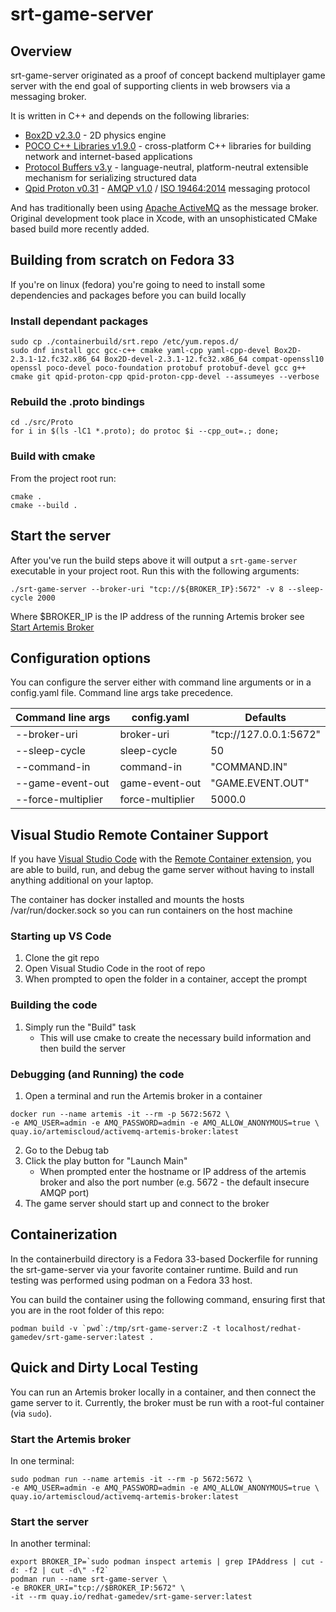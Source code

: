 # srt-game-server

## Overview

srt-game-server originated as a proof of concept backend multiplayer game server with the end goal of supporting clients in web browsers via a messaging broker.

It is written in C++ and depends on the following libraries:
* [Box2D v2.3.0](https://box2d.org) - 2D physics engine
* [POCO C++ Libraries v1.9.0](https://pocoproject.org) - cross-platform C++ libraries for building network and internet-based applications
* [Protocol Buffers v3.y](https://developers.google.com/protocol-buffers) - language-neutral, platform-neutral extensible mechanism for serializing structured data
* [Qpid Proton v0.31](http://qpid.apache.org/proton/index.html) - [AMQP v1.0](http://docs.oasis-open.org/amqp/core/v1.0/os/amqp-core-overview-v1.0-os.html#toc) / [ISO 19464:2014](https://www.iso.org/standard/64955.html) messaging protocol

And has traditionally been using [Apache ActiveMQ](activemq.apache.org) as the message broker. Original development took place in Xcode, 
with an unsophisticated CMake based build more recently added.

## Building from scratch on Fedora 33

If you're on linux (fedora) you're going to need to install some dependencies and packages before you can build locally

### Install dependant packages

    sudo cp ./containerbuild/srt.repo /etc/yum.repos.d/
    sudo dnf install gcc gcc-c++ cmake yaml-cpp yaml-cpp-devel Box2D-2.3.1-12.fc32.x86_64 Box2D-devel-2.3.1-12.fc32.x86_64 compat-openssl10 openssl poco-devel poco-foundation protobuf protobuf-devel gcc g++ cmake git qpid-proton-cpp qpid-proton-cpp-devel --assumeyes --verbose

### Rebuild the .proto bindings

    cd ./src/Proto
    for i in $(ls -lC1 *.proto); do protoc $i --cpp_out=.; done;

### Build with cmake
From the project root run:

    cmake .
    cmake --build .

## Start the server
After you've run the build steps above it will output a `srt-game-server` executable in your project root.
Run this with the following arguments:

    ./srt-game-server --broker-uri "tcp://${BROKER_IP}:5672" -v 8 --sleep-cycle 2000

Where $BROKER_IP is the IP address of the running Artemis broker see [Start Artemis Broker](#start-the-artemis-broker)

## Configuration options
You can configure the server either with command line arguments or in a config.yaml file.
Command line args take precedence.

| Command line args  | config.yaml | Defaults |
| ------------- | ------------- | ------------- | 
| --broker-uri  | broker-uri  | "tcp://127.0.0.1:5672"  |
| --sleep-cycle  | sleep-cycle  | 50  |
| --command-in  | command-in  | "COMMAND.IN"  |
| --game-event-out  | game-event-out  | "GAME.EVENT.OUT"  |
| --force-multiplier  | force-multiplier  | 5000.0  |


## Visual Studio Remote Container Support

If you have [Visual Studio Code](https://code.visualstudio.com/) with the [Remote Container extension](https://code.visualstudio.com/docs/remote/containers), you are able to build, run, and debug the game server without having to install anything additional on your laptop.

The container has docker installed and mounts the hosts /var/run/docker.sock so you can run containers on the host machine

### Starting up VS Code

1. Clone the git repo
2. Open Visual Studio Code in the root of repo
3. When prompted to open the folder in a container, accept the prompt

### Building the code

1. Simply run the "Build" task
   * This will use cmake to create the necessary build information and then build the server

### Debugging (and Running) the code

1. Open a terminal and run the Artemis broker in a container
```
docker run --name artemis -it --rm -p 5672:5672 \
-e AMQ_USER=admin -e AMQ_PASSWORD=admin -e AMQ_ALLOW_ANONYMOUS=true \
quay.io/artemiscloud/activemq-artemis-broker:latest
```
2. Go to the Debug tab
3. Click the play button for "Launch Main" 
   * When prompted enter the hostname or IP address of the artemis broker and also the port number 
     (e.g. 5672 - the default insecure AMQP port)
4. The game server should start up and connect to the broker

## Containerization
In the containerbuild directory is a Fedora 33-based Dockerfile for running
the srt-game-server via your favorite container runtime. Build and run
testing was performed using podman on a Fedora 33 host.

You can build the container using the following command, ensuring first that
you are in the root folder of this repo:

```
podman build -v `pwd`:/tmp/srt-game-server:Z -t localhost/redhat-gamedev/srt-game-server:latest .
```

## Quick and Dirty Local Testing
You can run an Artemis broker locally in a container, and then connect the
game server to it. Currently, the broker must be run with a root-ful
container (via `sudo`).

### Start the Artemis broker
In one terminal:

```
sudo podman run --name artemis -it --rm -p 5672:5672 \
-e AMQ_USER=admin -e AMQ_PASSWORD=admin -e AMQ_ALLOW_ANONYMOUS=true \
quay.io/artemiscloud/activemq-artemis-broker:latest
```

### Start the server
In another terminal:

```
export BROKER_IP=`sudo podman inspect artemis | grep IPAddress | cut -d: -f2 | cut -d\" -f2`
podman run --name srt-game-server \
-e BROKER_URI="tcp://$BROKER_IP:5672" \
-it --rm quay.io/redhat-gamedev/srt-game-server:latest
```
